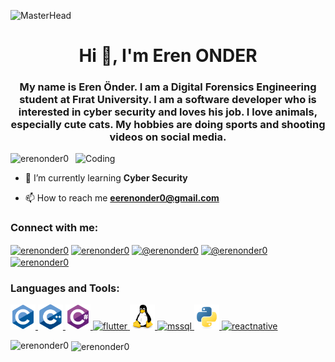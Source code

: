 ![MasterHead](https://media.licdn.com/dms/image/v2/D4D16AQFaHSEuiJAvSQ/profile-displaybackgroundimage-shrink_350_1400/profile-displaybackgroundimage-shrink_350_1400/0/1729849882572?e=1735171200&v=beta&t=YP6SsuZ-zq3iQIsarOBfeI4Fbl1meqw4XvC-yyn5Xcc)
<h1 align="center">Hi 👋, I'm Eren ONDER</h1>
<h3 align="center">My name is Eren Önder. I am a Digital Forensics Engineering student at Fırat University. I am a software developer who is interested in cyber security and loves his job. I love animals, especially cute cats. My hobbies are doing sports and shooting videos on social media.</h3>
<img align="right" alt="Coding" width="400" src="https://camo.githubusercontent.com/2366b34bb903c09617990fb5fff4622f3e941349e846ddb7e73df872a9d21233/68747470733a2f2f63646e2e6472696262626c652e636f6d2f75736572732f3733303730332f73637265656e73686f74732f363538313234332f6176656e746f2e676966">

<p align="left"> <img src="https://komarev.com/ghpvc/?username=erenonder0&label=Profile%20views&color=0e75b6&style=flat" alt="erenonder0" /> </p>

- 🌱 I’m currently learning **Cyber Security**

- 📫 How to reach me **eerenonder0@gmail.com**

<h3 align="left">Connect with me:</h3>
<p align="left">
<a href="https://linkedin.com/in/erenonder0" target="blank"><img align="center" src="https://raw.githubusercontent.com/rahuldkjain/github-profile-readme-generator/master/src/images/icons/Social/linked-in-alt.svg" alt="erenonder0" height="30" width="40" /></a>
<a href="https://kaggle.com/erenonder0" target="blank"><img align="center" src="https://raw.githubusercontent.com/rahuldkjain/github-profile-readme-generator/master/src/images/icons/Social/kaggle.svg" alt="erenonder0" height="30" width="40" /></a>
<a href="https://hashnode.com/@erenonder0" target="blank"><img align="center" src="https://raw.githubusercontent.com/rahuldkjain/github-profile-readme-generator/master/src/images/icons/Social/hashnode.svg" alt="@erenonder0" height="30" width="40" /></a>
<a href="https://medium.com/@erenonder0" target="blank"><img align="center" src="https://raw.githubusercontent.com/rahuldkjain/github-profile-readme-generator/master/src/images/icons/Social/medium.svg" alt="@erenonder0" height="30" width="40" /></a>
<a href="https://www.youtube.com/@erenonder0" target="blank"><img align="center" src="https://raw.githubusercontent.com/rahuldkjain/github-profile-readme-generator/master/src/images/icons/Social/youtube.svg" alt="erenonder0" height="30" width="40" /></a>
</p>

<h3 align="left">Languages and Tools:</h3>
<p align="left"> <a href="https://www.cprogramming.com/" target="_blank" rel="noreferrer"> <img src="https://raw.githubusercontent.com/devicons/devicon/master/icons/c/c-original.svg" alt="c" width="40" height="40"/> </a> <a href="https://www.w3schools.com/cpp/" target="_blank" rel="noreferrer"> <img src="https://raw.githubusercontent.com/devicons/devicon/master/icons/cplusplus/cplusplus-original.svg" alt="cplusplus" width="40" height="40"/> </a> <a href="https://www.w3schools.com/cs/" target="_blank" rel="noreferrer"> <img src="https://raw.githubusercontent.com/devicons/devicon/master/icons/csharp/csharp-original.svg" alt="csharp" width="40" height="40"/> </a> <a href="https://flutter.dev" target="_blank" rel="noreferrer"> <img src="https://www.vectorlogo.zone/logos/flutterio/flutterio-icon.svg" alt="flutter" width="40" height="40"/> </a> <a href="https://www.linux.org/" target="_blank" rel="noreferrer"> <img src="https://raw.githubusercontent.com/devicons/devicon/master/icons/linux/linux-original.svg" alt="linux" width="40" height="40"/> </a> <a href="https://www.microsoft.com/en-us/sql-server" target="_blank" rel="noreferrer"> <img src="https://www.svgrepo.com/show/303229/microsoft-sql-server-logo.svg" alt="mssql" width="40" height="40"/> </a> <a href="https://www.python.org" target="_blank" rel="noreferrer"> <img src="https://raw.githubusercontent.com/devicons/devicon/master/icons/python/python-original.svg" alt="python" width="40" height="40"/> </a> <a href="https://reactnative.dev/" target="_blank" rel="noreferrer"> <img src="https://reactnative.dev/img/header_logo.svg" alt="reactnative" width="40" height="40"/> </a> </p>

<p><img align="left" src="https://github-readme-stats.vercel.app/api/top-langs?username=erenonder0&show_icons=true&title_color=000000&locale=en&layout=compact" alt="erenonder0" /></p>

<p>&nbsp;<img align="center" src="https://github-readme-stats.vercel.app/api?username=erenonder0&show_icons=true&title_color=000000&locale=en" alt="erenonder0" /></p>
